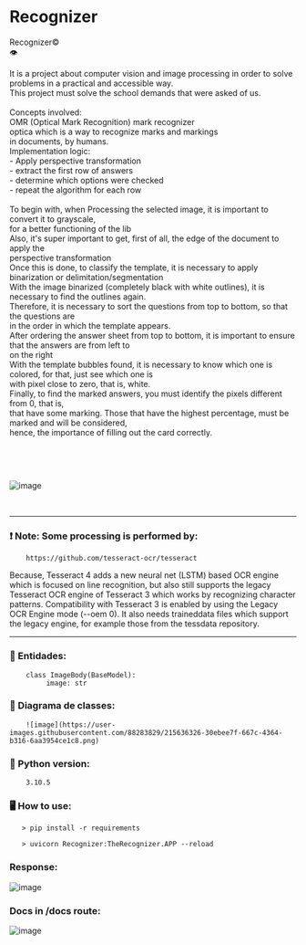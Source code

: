 # Recognizer 

Recognizer©<br>
        👁 <p>It is a project about computer vision and image processing in order to solve<br>
        problems in a practical and accessible way.<br>
        This project must solve the school demands that were asked of us.<br><br>
        Concepts involved:<br>
        &#09;    OMR (Optical Mark Recognition) mark recognizer<br>
        &#09;    optica which is a way to recognize marks and markings<br>
         &#09;   in documents, by humans.<br>
         &#09;   Implementation logic:<br>
        &#09;   - Apply perspective transformation<br>
       &#09;     - extract the first row of answers<br>
        &#09;    - determine which options were checked<br>
        &#09;    - repeat the algorithm for each row
        <br><br>
         To begin with, when Processing the selected image, it is important to convert it to grayscale,<br>
         for a better functioning of the lib<br>
        Also, it's super important to get, first of all, the edge of the document to apply the<br>
        perspective transformation<br>
        Once this is done, to classify the template, it is necessary to apply binarization or delimitation/segmentation<br>
        With the image binarized (completely black with white outlines), it is necessary to find the outlines again.<br>
        Therefore, it is necessary to sort the questions from top to bottom, so that the questions are<br>
        in the order in which the template appears.<br>
        After ordering the answer sheet from top to bottom, it is important to ensure that the answers are from left to<br>
        on the right<br>
        With the template bubbles found, it is necessary to know which one is colored, for that, just see which one is<br>
        with pixel close to zero, that is, white.<br>
        Finally, to find the marked answers, you must identify the pixels different from 0, that is,<br>
        that have some marking. Those that have the highest percentage, must be marked and will be considered,<br>
        hence, the importance of filling out the card correctly.</p><br>

<br>

![image](https://user-images.githubusercontent.com/88283829/212799817-bc727cc6-e35a-4ba7-a974-0f44461d27f1.png)

<br>
<hr>

### ❗ Note: Some processing is performed by: 

        https://github.com/tesseract-ocr/tesseract 

Because, Tesseract 4 adds a new neural net (LSTM) based OCR engine which is focused on line recognition, but also still supports the legacy Tesseract OCR engine of Tesseract 3 which works by recognizing character patterns. Compatibility with Tesseract 3 is enabled by using the Legacy OCR Engine mode (--oem 0). It also needs traineddata files which support the legacy engine, for example those from the tessdata repository.

<hr>  


### 👥  Entidades:


        class ImageBody(BaseModel):
             image: str

### 📒 Diagrama de classes:

        ![image](https://user-images.githubusercontent.com/88283829/215636326-30ebee7f-667c-4364-b316-6aa3954ce1c8.png)


### 🐍 Python version:

        3.10.5

### 🖥️ How to use:

       > pip install -r requirements
       
       > uvicorn Recognizer:TheRecognizer.APP --reload 


### Response:

![image](https://user-images.githubusercontent.com/88283829/213879047-16575227-87a9-42a2-9542-066720321e49.png)

### Docs in /docs route:

![image](https://user-images.githubusercontent.com/88283829/214697191-5bf83453-57f9-48b6-9ba9-ccc1b4270dbe.png)

